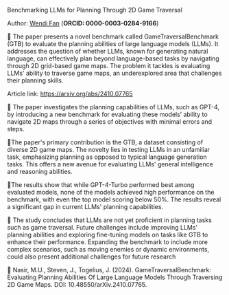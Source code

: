 Benchmarking LLMs for Planning Through 2D Game Traversal

Author: [Wendi Fan](https://www.linkedin.com/in/wendi-fan-265996310/) (**ORCID: 0000-0003-0284-9166**)

📌 The paper presents a novel benchmark called GameTraversalBenchmark (GTB) to evaluate the planning abilities of large language models (LLMs). It addresses the question of whether LLMs, known for generating natural language, can effectively plan beyond language-based tasks by navigating through 2D grid-based game maps. The problem it tackles is evaluating LLMs' ability to traverse game maps, an underexplored area that challenges their planning skills.

Article link: https://arxiv.org/abs/2410.07765

🔹 The paper investigates the planning capabilities of LLMs, such as GPT-4, by introducing a new benchmark for evaluating these models’ ability to navigate 2D maps through a series of objectives with minimal errors and steps.

🔹The paper's primary contribution is the GTB, a dataset consisting of diverse 2D game maps. The novelty lies in testing LLMs in an unfamiliar task, emphasizing planning as opposed to typical language generation tasks. This offers a new avenue for evaluating LLMs' general intelligence and reasoning abilities.

🔹The results show that while GPT-4-Turbo performed best among evaluated models, none of the models achieved high performance on the benchmark, with even the top model scoring below 50%. The results reveal a significant gap in current LLMs' planning capabilities.

🔹 The study concludes that LLMs are not yet proficient in planning tasks such as game traversal. Future challenges include improving LLMs' planning abilities and exploring fine-tuning models on tasks like GTB to enhance their performance. Expanding the benchmark to include more complex scenarios, such as moving enemies or dynamic environments, could also present additional challenges for future research

📑 Nasir, M.U., Steven, J., Togelius, J. (2024). GameTraversalBenchmark: Evaluating Planning Abilities Of Large Language Models Through Traversing 2D Game Maps. DOI: 10.48550/arXiv.2410.07765.